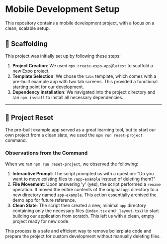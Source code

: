 # Mobile Development Setup

This repository contains a mobile development project, with a focus on a clean, scalable setup.

## 🚀 Scaffolding

This project was initially set up by following these steps:

1.  **Project Creation**: We used `npx create-expo-app@latest` to scaffold a new Expo project.
2.  **Template Selection**: We chose the `tabs` template, which comes with a pre-built example app with two tab screens. This provided a functional starting point for our development.
3.  **Dependency Installation**: We navigated into the project directory and ran `npm install` to install all necessary dependencies.

---

## 🧹 Project Reset

The pre-built example app served as a great learning tool, but to start our own project from a clean slate, we used the `npm run reset-project` command. 

### Observations from the Command

When we ran `npm run reset-project`, we observed the following:

1.  **Interactive Prompt**: The script prompted us with a question: "Do you want to move existing files to `/app-example` instead of deleting them?"
2.  **File Movement**: Upon answering 'y' (yes), the script performed a `rename` operation. It moved the entire contents of the original `app` directory to a new directory named `app-example`. This action essentially archived the demo app for future reference.
3.  **Clean Slate**: The script then created a new, minimal `app` directory containing only the necessary files (`index.tsx` and `_layout.tsx`) to start building our application from scratch. This left us with a clean, empty project ready for new code.

This process is a safe and efficient way to remove boilerplate code and prepare the project for custom development without manually deleting files.
